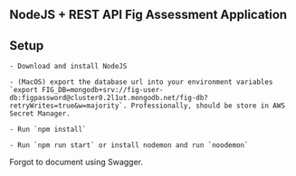 
## NodeJS + REST API Fig Assessment Application

## Setup

```
- Download and install NodeJS 

- (MacOS) export the database url into your environment variables `export FIG_DB=mongodb+srv://fig-user-db:figpassword@cluster0.2l1ut.mongodb.net/fig-db?retryWrites=true&w=majority`. Professionally, should be store in AWS Secret Manager.

- Run `npm install`

- Run `npm run start` or install nodemon and run `noodemon`

```


Forgot to document using Swagger.